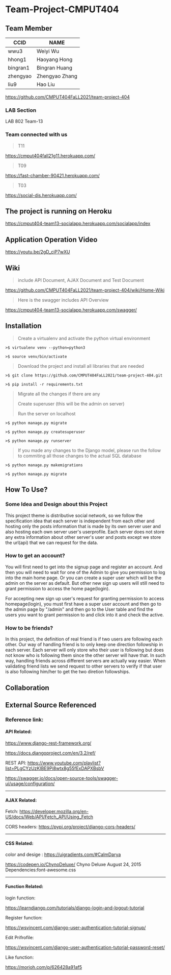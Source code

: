 # Team-Project-CMPUT404
## Team Member
CCID | NAME
---- | ---- 
wwu3|Weiyi Wu
hhong1|Haoyang Hong
bingran1|Bingran Huang
zhengyao|Zhengyao Zhang
liu9|Hao Liu

https://github.com/CMPUT404FaLL2021/team-project-404

### LAB Section
LAB 802 Team-13

### Team connected with us

> T11

https://cmput404fall21g11.herokuapp.com/


> T09


https://fast-chamber-90421.herokuapp.com/


> T03


https://social-dis.herokuapp.com/


## The project is running on Heroku

https://cmput404-team13-socialapp.herokuapp.com/socialapp/index

## Application Operation Video

https://youtu.be/2gD_ciP7wXU

## Wiki
>  include API Document, AJAX Document and Test Document

https://github.com/CMPUT404FaLL2021/team-project-404/wiki/Home-Wiki

>  Here is the swagger includes API Overview

https://cmput404-team13-socialapp.herokuapp.com/swagger/

## Installation
> Create a virtualenv and activate the python virtual environment

```
>$ virtualenv venv --python=python3

>$ source venv/bin/activate
```
> Download the project and install all libraries that are needed

```
>$ git clone https://github.com/CMPUT404FaLL2021/team-project-404.git

>$ pip install -r requirements.txt
```
> Migrate all the changes if there are any
> 
> Create superuser (this will be the admin on server)
> 
> Run the server on localhost
```
>$ python manage.py migrate

>$ python manage.py createsuperuser

>$ python manage.py runserver
```
> If you made any changes to the Django model, please run the follow to commiting all those changes to the actual SQL database

```
>$ python manage.py makemigrations

>$ python manage.py migrate
```
## How To Use?
### Some Idea and Design about this Project

This project theme is distributive social network, so we follow the specification idea that each server is independent from each other and hosting only the posts information that is made by its own server user and also hosting each own server user's userprofile. Each server does not store any extra information about other server's user and posts except we store the url(api) that we can request for the data.

### How to get an account?

You will first need to get into the signup page and register an account. And then you will need to wait for one of the Admin to give you permission to log into the main home page. Or you can create a super user which will be the admin on the server as default. But other new sign up users will still need to grant permission to access the home page(login).

For accepting new sign up user's request for granting permission to access homepage(login), you must first have a super user account and then go to the admin page by "/admin" and then go to the User table and find the users you want to grant permission to and click into it and check the active.

### How to be friends?

In this project, the definition of real friend is if two users are following each other. Our way of handling friend is to only keep one direction followship in each server. Each server will only store who their user is following but does not know who is following them since the other server will have that. In such way, handling friends across different servers are actually way easier. When validating friend lists we send request to other servers to verify if that user is also following him/her to get the two diretion followships.

## Collaboration

## External Source Referenced
### Reference link:

#### API Related:

https://www.django-rest-framework.org/

https://docs.djangoproject.com/en/3.2/ref/

REST API: https://www.youtube.com/playlist?list=PLgCYzUzKIBE9Pi8wtx8g55fExDAPXBsbV

https://swagger.io/docs/open-source-tools/swagger-ui/usage/configuration/

***
#### AJAX Related:

Fetch: https://developer.mozilla.org/en-US/docs/Web/API/Fetch_API/Using_Fetch

CORS headers: https://pypi.org/project/django-cors-headers/

***

#### CSS Related:

color and desige : https://uigradients.com/#CalmDarya

https://codepen.io/ChynoDeluxe/ Chyno Deluxe August 24, 2015 Dependencies:font-awesome.css

***

#### Function Related:

login function: 

https://learndjango.com/tutorials/django-login-and-logout-tutorial

Register function:

https://wsvincent.com/django-user-authentication-tutorial-signup/

Edit Prifrofile:

https://wsvincent.com/django-user-authentication-tutorial-password-reset/

Like function: 

https://morioh.com/p/626428a91af5





